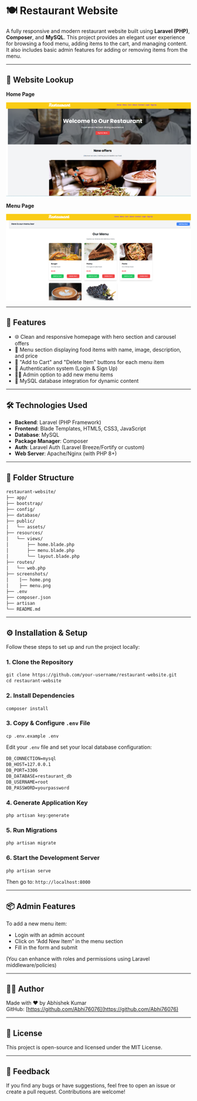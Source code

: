 # 🍽️ Restaurant Website

A fully responsive and modern restaurant website built using **Laravel (PHP)**, **Composer**, and **MySQL**. This project provides an elegant user experience for browsing a food menu, adding items to the cart, and managing content. It also includes basic admin features for adding or removing items from the menu.

---

## 📸 Website Lookup

**Home Page**

![Home Page](screenshots/home.png)

**Menu Page**

![Menu Page](screenshots/menu.png)

---

## 🚀 Features

- 🌐 Clean and responsive homepage with hero section and carousel offers  
- 🍔 Menu section displaying food items with name, image, description, and price  
- 🛒 "Add to Cart" and "Delete Item" buttons for each menu item  
- 🔐 Authentication system (Login & Sign Up)  
- 🧑‍🍳 Admin option to add new menu items  
- 💾 MySQL database integration for dynamic content  

---

## 🛠️ Technologies Used

- **Backend**: Laravel (PHP Framework)  
- **Frontend**: Blade Templates, HTML5, CSS3, JavaScript  
- **Database**: MySQL  
- **Package Manager**: Composer  
- **Auth**: Laravel Auth (Laravel Breeze/Fortify or custom)  
- **Web Server**: Apache/Nginx (with PHP 8+)  

---

## 📁 Folder Structure

```
restaurant-website/
├── app/
├── bootstrap/
├── config/
├── database/
├── public/
│   └── assets/
├── resources/
│   └── views/
│       ├── home.blade.php
│       ├── menu.blade.php
│       └── layout.blade.php
├── routes/
│   └── web.php
├── screenshots/
│    |── home.png
│    ├── menu.png
├── .env
├── composer.json
├── artisan
└── README.md
```

---

## ⚙️ Installation & Setup

Follow these steps to set up and run the project locally:

### 1. Clone the Repository

```
git clone https://github.com/your-username/restaurant-website.git
cd restaurant-website
```

### 2. Install Dependencies

```
composer install
```

### 3. Copy & Configure `.env` File

```
cp .env.example .env
```

Edit your `.env` file and set your local database configuration:

```
DB_CONNECTION=mysql
DB_HOST=127.0.0.1
DB_PORT=3306
DB_DATABASE=restaurant_db
DB_USERNAME=root
DB_PASSWORD=yourpassword
```

### 4. Generate Application Key

```
php artisan key:generate
```

### 5. Run Migrations

```
php artisan migrate
```

### 6. Start the Development Server

```
php artisan serve
```

Then go to: `http://localhost:8000`

---

## 📦 Admin Features

To add a new menu item:

- Login with an admin account  
- Click on “Add New Item” in the menu section  
- Fill in the form and submit  

(You can enhance with roles and permissions using Laravel middleware/policies)

---

## 🧑‍💻 Author

Made with ❤️ by Abhishek Kumar  
GitHub: [https://github.com/Abhi76076](https://github.com/Abhi76076)

---

## 📄 License

This project is open-source and licensed under the MIT License.

---

## 💬 Feedback

If you find any bugs or have suggestions, feel free to open an issue or create a pull request. Contributions are welcome!
